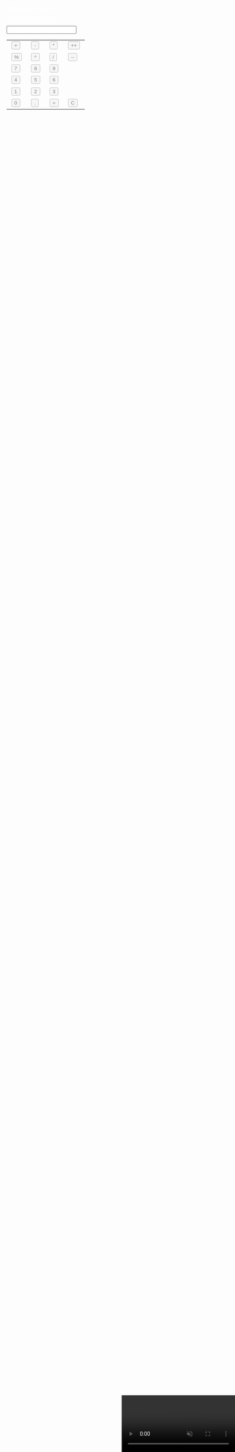 <!DOCTYPE html>
<html lang="en">
<head>
<meta charset="UTF-8">
<meta name="viewport" content="width=device-width, initial-scale=1.0">
<title>Scientific Calculator</title>
<style>
  #calculator {
    width: 250px;
    margin: 0 auto;
    padding: 20px;
    border-radius: 5px;
  }
  .back-video{
  position: absolute;
  right: 0;
  bottom: 0;
  z-index: -1;
}
.table,td, h2{
  margin: auto;
border-collapse: collapse;
font-size: 25px;
table-layout: fixed;
opacity: 0.5;
color: white;
margin-top: 100px;
}
</style>
</head>
<body>
  <video autoplay loop muted plays-inline class="back-video">
    <source src="video/video.mp4">
</video>
<div id="calculator">
  <h2>Advanced Calculator</h2>
  <input type="text" id="display" readonly>
  <table>
    <tr>
      <td><button onclick="appendToDisplay('+')">+</button></td>
      <td><button onclick="appendToDisplay('-')">-</button></td>
      <td><button onclick="appendToDisplay('*')">*</button></td>
      <td><button onclick="appendToDisplay('++')">++</button></td>
   </tr>
      <tr></tr><td><button onclick="appendToDisplay('%')">%</button></td>
      <td><button onclick="appendToDisplay('^')">^</button></td>
      <td><button onclick="appendToDisplay('/')">/</button></td>
      <td><button onclick="appendToDisplay('--')">--</button></td>
    </tr>
    <tr>
      <td><button onclick="appendToDisplay('7')">7</button></td>
      <td><button onclick="appendToDisplay('8')">8</button></td>
      <td><button onclick="appendToDisplay('9')">9</button></td>
    </tr>
   </tr>
      <td><button onclick="appendToDisplay('4')">4</button></td>
      <td><button onclick="appendToDisplay('5')">5</button></td>
      <td><button onclick="appendToDisplay('6')">6</button></td></tr>
      <tr>  <td><button onclick="appendToDisplay('1')">1</button></td>
      <td><button onclick="appendToDisplay('2')">2</button></td>
      <td><button onclick="appendToDisplay('3')">3</button></td></tr>
    </tr> <td><button onclick="appendToDisplay('0')">0</button></td>
      <td><button onclick="appendToDisplay('.')">.</button></td>
      <td><button onclick="calculateResult()">=</button></td>
      <td><button onclick="clearDisplay()">C</button></td>
    </tr>
  </table>
  <script>
    let displayValue = '';
    function appendToDisplay(value) {
      displayValue += value;
      document.getElementById('display').value = displayValue;
    }
    function calculateResult() {
      try {
        displayValue = eval(displayValue);
        document.getElementById('display').value = displayValue;
      } catch (error) {
        document.getElementById('display').value = 'Error';
      }
    }
    function clearDisplay() {
      displayValue = '';
      document.getElementById('display').value = displayValue; }
  </script>
</body>
</html>
